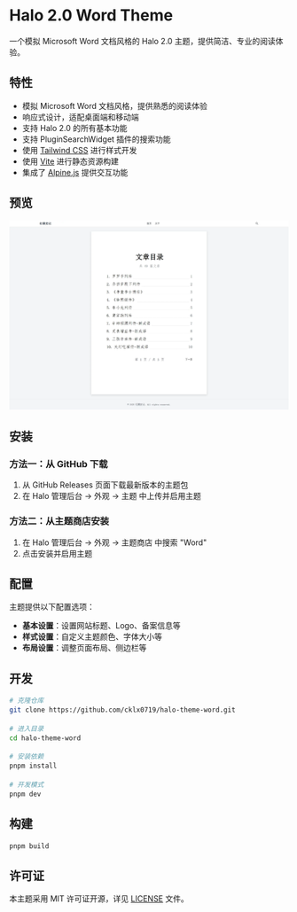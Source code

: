# Halo 2.0 Word Theme

一个模拟 Microsoft Word 文档风格的 Halo 2.0 主题，提供简洁、专业的阅读体验。

## 特性

- 模拟 Microsoft Word 文档风格，提供熟悉的阅读体验
- 响应式设计，适配桌面端和移动端
- 支持 Halo 2.0 的所有基本功能
- 支持 PluginSearchWidget 插件的搜索功能
- 使用 [Tailwind CSS](https://tailwindcss.com/) 进行样式开发
- 使用 [Vite](https://vitejs.dev/) 进行静态资源构建
- 集成了 [Alpine.js](https://alpinejs.dev/) 提供交互功能

## 预览

![Word Theme Preview](./img/1.webp)

## 安装

### 方法一：从 GitHub 下载

1. 从 GitHub Releases 页面下载最新版本的主题包
2. 在 Halo 管理后台 -> 外观 -> 主题 中上传并启用主题

### 方法二：从主题商店安装

1. 在 Halo 管理后台 -> 外观 -> 主题商店 中搜索 "Word"
2. 点击安装并启用主题

## 配置

主题提供以下配置选项：

- **基本设置**：设置网站标题、Logo、备案信息等
- **样式设置**：自定义主题颜色、字体大小等
- **布局设置**：调整页面布局、侧边栏等

## 开发

```bash
# 克隆仓库
git clone https://github.com/cklx0719/halo-theme-word.git

# 进入目录
cd halo-theme-word

# 安装依赖
pnpm install

# 开发模式
pnpm dev
```

## 构建

```bash
pnpm build
```

## 许可证

本主题采用 MIT 许可证开源，详见 [LICENSE](./LICENSE) 文件。
